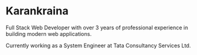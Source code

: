 # Karankraina


Full Stack Web Developer with over 3 years of professional experience in building modern web applications.

Currently working as a System Engineer at Tata Consultancy Services Ltd.

